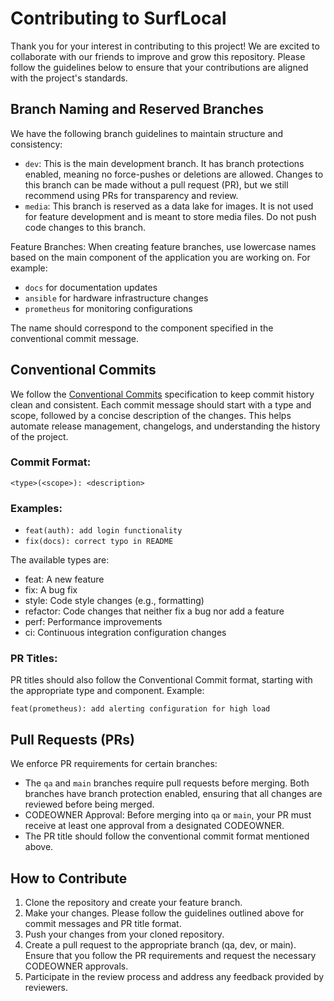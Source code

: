# Contributing to SurfLocal

Thank you for your interest in contributing to this project! We are excited to collaborate with our friends to improve and grow this repository. Please follow the guidelines below to ensure that your contributions are aligned with the project's standards.

## Branch Naming and Reserved Branches
We have the following branch guidelines to maintain structure and consistency:

* `dev`: This is the main development branch. It has branch protections enabled, meaning no force-pushes or deletions are allowed. Changes to this branch can be made without a pull request (PR), but we still recommend using PRs for transparency and review.
* `media`: This branch is reserved as a data lake for images. It is not used for feature development and is meant to store media files. Do not push code changes to this branch.

Feature Branches: When creating feature branches, use lowercase names based on the main component of the application you are working on. For example:
* `docs` for documentation updates
* `ansible` for hardware infrastructure changes
* `prometheus` for monitoring configurations 

The name should correspond to the component specified in the conventional commit message.

## Conventional Commits
We follow the [Conventional Commits](https://www.conventionalcommits.org/en/v1.0.0/) specification to keep commit history clean and consistent. Each commit message should start with a type and scope, followed by a concise description of the changes. This helps automate release management, changelogs, and understanding the history of the project.

### Commit Format:
```
<type>(<scope>): <description>
```

### Examples:
* `feat(auth): add login functionality`
* `fix(docs): correct typo in README`


The available types are:
- feat: A new feature
- fix: A bug fix
- style: Code style changes (e.g., formatting)
- refactor: Code changes that neither fix a bug nor add a feature
- perf: Performance improvements
- ci: Continuous integration configuration changes

### PR Titles:
PR titles should also follow the Conventional Commit format, starting with the appropriate type and component. Example:

```
feat(prometheus): add alerting configuration for high load
```

## Pull Requests (PRs)
We enforce PR requirements for certain branches:

* The `qa` and `main` branches require pull requests before merging. Both branches have branch protection enabled, ensuring that all changes are reviewed before being merged.
* CODEOWNER Approval: Before merging into `qa` or `main`, your PR must receive at least one approval from a designated CODEOWNER.
* The PR title should follow the conventional commit format mentioned above.

## How to Contribute
1. Clone the repository and create your feature branch.
2. Make your changes. Please follow the guidelines outlined above for commit messages and PR title format.
3. Push your changes from your cloned repository.
4. Create a pull request to the appropriate branch (qa, dev, or main). Ensure that you follow the PR requirements and request the necessary CODEOWNER approvals.
5. Participate in the review process and address any feedback provided by reviewers.
